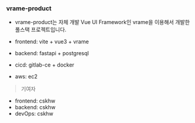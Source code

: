 ### vrame-product

- vrame-product는 자체 개발 Vue UI Framework인 vrame을 이용해서 개발한 풀스택 프로젝트입니다.

- frontend: vite + vue3 + vrame
- backend: fastapi + postgresql
- cicd: gitlab-ce + docker
- aws: ec2

> 기여자

- frontend: cskhw
- backend: cskhw
- devOps: cskhw
